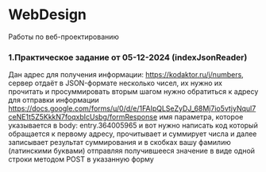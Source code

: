 # WebDesign
 Работы по веб-проектированию
### 1.Практическое задание от 05-12-2024 (indexJsonReader)
Дан адрес для получения информации: https://kodaktor.ru/j/numbers, 
сервер отдаёт в JSON-формате несколько чисел, их нужно их прочитать и просуммировать
вторым шагом нужно обратиться к адресу для отправки информации
https://docs.google.com/forms/u/0/d/e/1FAIpQLSeZyDJ_68Mj7io5vtjyNqul7ceNE1t5Z5KkkN7foqxbIcUsbg/formResponse
имя параметра, которое указывается в body: entry.364005965
и вот нужно написать код который обращается к первому адресу, 
прочитывает и суммирует числа и далее записывает результат суммирования и в скобках 
вашу фамилию (латинскими буквами) отправляя получившееся значение в виде одной строки методом POST 
в указанную форму
